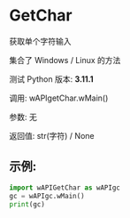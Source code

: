 # GetChar

获取单个字符输入

集合了 Windows / Linux 的方法

测试 Python 版本: **3.11.1**

调用: wAPIgetChar.wMain()

参数: 无

返回值: str(字符) / None

## 示例:

```python
import wAPIGetChar as wAPIgc
gc = wAPIgc.wMain()
print(gc)
```